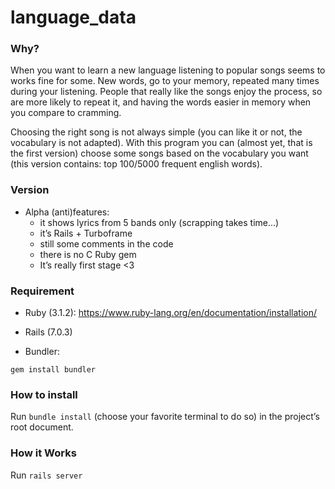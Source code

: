 # language_data


### Why?

When you want to learn a new language listening to popular songs seems to works fine for some. New words, go to your memory, repeated many times during your listening. People that really like the songs enjoy the process, so are more likely to repeat it, and having the words easier in memory when you compare to cramming.

Choosing the right song is not always simple (you can like it or not, the vocabulary is not adapted). With this program you can (almost yet, that is the first version) choose some songs based on the vocabulary you want (this version contains: top 100/5000 frequent english words).


### Version

- Alpha (anti)features:
	- it shows lyrics from 5 bands only (scrapping takes time...)
	- it’s Rails + Turboframe
	- still some comments in the code
	- there is no C Ruby gem
	- It’s really first stage <3

### Requirement

- Ruby (3.1.2): https://www.ruby-lang.org/en/documentation/installation/

- Rails (7.0.3)

- Bundler:

```
gem install bundler
```

### How to install

Run `bundle install` (choose your favorite terminal to do so) in the project’s root document.


### How it Works

Run `rails server`
